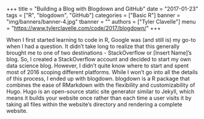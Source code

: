 +++
title = "Building a Blog with Blogdown and GitHub"
date = "2017-01-23"
tags = ["R", "blogdown", "GitHub"]
categories = ["Basic R"]
banner = "img/banners/banner-4.jpg"
tbanner = ""
authors = ["Tyler Clavelle"]
menu = "https://www.tylerclavelle.com/code/2017/blogdown/"
+++

When I first started learning to code in R, Google was (and still is) my go-to when I had a question. It didn’t take long to realize that this generally brought me to one of two destinations - StackOverflow or [Insert Name]’s blog. So, I created a StackOverflow account and decided to start my own data science blog. However, I didn’t quite know where to start and spent most of 2016 scoping different platforms. While I won’t go into all the details of this process, I ended up with blogdown. blogdown is a R package that combines the ease of RMarkdown with the flexibility and customizability of Hugo. Hugo is an open-source static site generator similar to Jekyll, which means it builds your website once rather than each time a user visits it by taking all files within the website’s directory and rendering a complete website.
